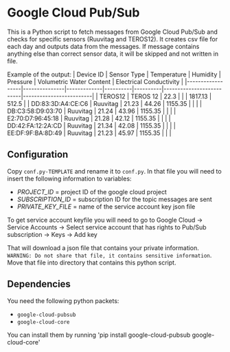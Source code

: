 # Google Cloud Pub/Sub
This is a Python script to fetch messages from Google Cloud Pub/Sub and checks for specific sensors (Ruuvitag and TEROS12). It creates csv file for each day and outputs data from the messages. If message contains anything else than correct sensor data, it will be skipped and not written in file.

Example of the output:
| Device ID        | Sensor Type   | Temperature | Humidity | Pressure | Volumetric Water Content | Electrical Conductivity |
|------------------|---------------|-------------|----------|----------|--------------------------|-------------------------|
| TEROS12          | TEROS 12      | 22.3        |          |          | 1817.13                  | 512.5                     |
| DD:83:3D:A4:CE:C6 | Ruuvitag      | 21.23       | 44.26    | 1155.35  |                          |                         |
| DB:C3:58:D9:03:70 | Ruuvitag      | 21.24       | 43.96    | 1155.35  |                          |                         |
| E2:70:D7:96:45:18 | Ruuvitag      | 21.28       | 42.12    | 1155.35  |                          |                         |
| DD:42:FA:12:2A:CD | Ruuvitag      | 21.34       | 42.08    | 1155.35  |                          |                         |
| EE:DF:9F:BA:8D:49 | Ruuvitag      | 21.23       | 45.97    | 1155.35  |                          |                         |

## Configuration
Copy `conf.py-TEMPLATE` and rename it to `conf.py`. In that file you will need to insert the following information to variables:
* *PROJECT_ID* = project ID of the google cloud project  
* *SUBSCRIPTION_ID* = subscription ID for the topic messages are sent 
* *PRIVATE_KEY_FILE* = name of the service account key json file

To get service account keyfile you will need to go to Google Cloud -> Service Accounts -> Select service account that has rights to Pub/Sub subscription -> Keys -> Add key

That will download a json file that contains your private information. `WARNING: Do not share that file, it contains sensitive information`. Move that file into directory that contains this python script.

## Dependencies
You need the following python packets:
* `google-cloud-pubsub`
* `google-cloud-core`

You can install them by running 'pip install google-cloud-pubsub google-cloud-core'


